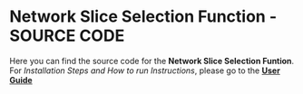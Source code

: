 # Network Slice Selection Function - SOURCE CODE

Here you can find the source code for the **Network Slice Selection Funtion**. For *Installation Steps and How to run Instructions*, please go to the [**User Guide**](https://github.com/ncl427/NSSF/blob/master/src/UserGuide.md)
